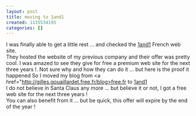```yaml
---
layout: post
title: moving to 1and1
created: 1135534195
categories: []
---
```

I was finally able to get a little rest ... and checked the <a href="http://www.1and1.fr">1and1</a> French web site.<br />
They hosted the website of my previous company and their offer was pretty cool. I was amazed to see they give for free
a premium web site for the next three years !. Not sure why and how they can do it ... but here is the proof it happened<!--break-->
So I moved my blog from <a href="http://gilles.gouaillardet.free.fr/blog>free.fr</a> to <a href="http://149176580.onlinehome.fr/blog">1and1</a><br />
I do not believe in Santa Claus any more ... but believe it or not, I got a free web site for the next three years !<br />
You can also benefit from it ... but be quick, this offer will expire by the end of the year !
